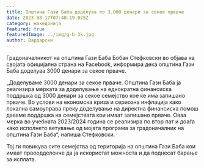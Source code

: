 ```yaml
---
title: Општина Гази Баба доделува по 3.000 денари за секое прваче
date: 2023-08-17T07:40:19.075Z
category: македонија
featured: true
featuredImage: ../img/g-b-3k.jpg
author: Вардарски
---
```

<!--StartFragment-->

Градоначалникот на општина Гази Баба Бобан Стефковски во објава на својата официјална страна на Facebook, информира дека општина Гази Баба доделува 3000 денари за секое прваче.

„Доделуваме 3000 денари за секое прваче. Општина Гази Баба ја реализира мерката за доделување на еднократна финансиска поддршка од 3000 денари за секое семејство кое ќе има запишано прваче. Во услови на економска криза и сериозна инфлација како локална самоуправа преку доделување на директна финансиска помош даваме поддршка на семејствата кои имаат запишано прваче. Оваа мерка во учебната 2023/2024 година се реализира по втор пат и доаѓа како исполнето ветување од мојата програма за градоначалник на општина Гази Баба“, напиша Стефковски.

Тој ги повикува сите семејства од територија на општина Гази Баба кои имаат првоодделенче да ја искористат можноста и да поднесат барање за исплата.

<!--EndFragment-->